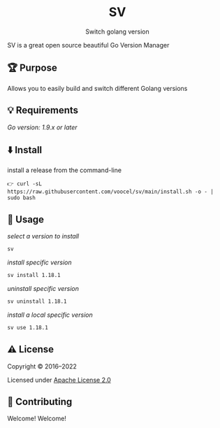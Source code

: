 <p align="center" style="color: red">
    <h1 align="center">SV</h1>
    <p align="center">Switch golang version</p>
</p>

SV is a great open source beautiful Go Version Manager

## 🏆 Purpose
Allows you to easily build and switch different Golang versions

## 💡 Requirements
*Go version: 1.9.x or later*

## ⬇️️ Install
install a release from the command-line
```
👉 curl -sL https://raw.githubusercontent.com/voocel/sv/main/install.sh -o - | sudo bash
```

## 🌲 Usage
*select a version to install*
```bash
sv
```
*install specific version*
```bash
sv install 1.18.1
```
*uninstall specific version*
```bash
sv uninstall 1.18.1
```
*install a local specific version*
```bash
sv use 1.18.1
```

## ⚠️ License

Copyright © 2016–2022

Licensed under [Apache License 2.0](/LICENSE)

## 🙋 Contributing

Welcome! Welcome!